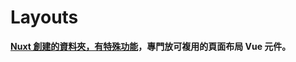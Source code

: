 # Layouts

**[Nuxt 創建的資料夾，有特殊功能](https://nuxtjs.org/docs/2.x/directory-structure/layouts)，專門放可複用的頁面布局 Vue 元件。**
